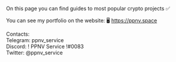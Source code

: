 On this page you can find guides to most popular crypto projects ✅

You can see my portfolio on the website: 🖥 https://ppnv.space

Contacts:  <br>
Telegram: ppnv_service <br>
Discord: ! PPNV Service !#0083 <br>
Twitter: @ppnv_service
